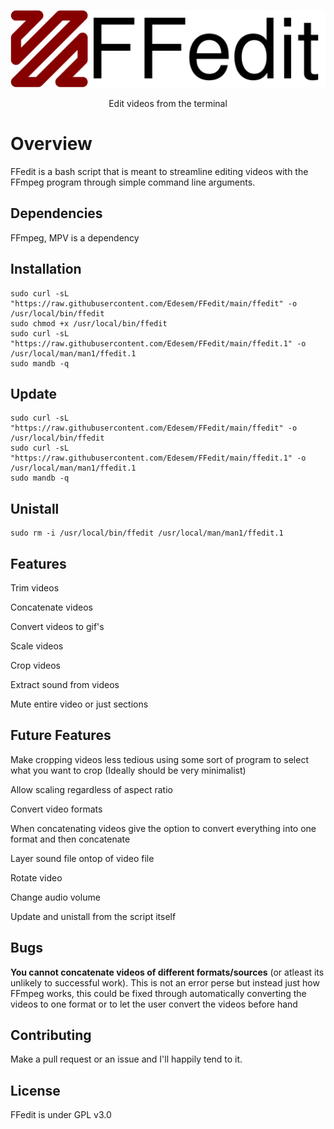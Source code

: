 <p align="center">
<img src="./FFedit.png" width="1000px">
</p>

<p align="center">Edit videos from the terminal</p>

# Overview
FFedit is a bash script that is meant to streamline editing videos with the FFmpeg program through simple command line arguments.

## Dependencies
FFmpeg, MPV is a dependency

## Installation
```
sudo curl -sL "https://raw.githubusercontent.com/Edesem/FFedit/main/ffedit" -o /usr/local/bin/ffedit
sudo chmod +x /usr/local/bin/ffedit
sudo curl -sL "https://raw.githubusercontent.com/Edesem/FFedit/main/ffedit.1" -o /usr/local/man/man1/ffedit.1
sudo mandb -q
```

## Update
```
sudo curl -sL "https://raw.githubusercontent.com/Edesem/FFedit/main/ffedit" -o /usr/local/bin/ffedit
sudo curl -sL "https://raw.githubusercontent.com/Edesem/FFedit/main/ffedit.1" -o /usr/local/man/man1/ffedit.1
sudo mandb -q
```

## Unistall
```
sudo rm -i /usr/local/bin/ffedit /usr/local/man/man1/ffedit.1
```

## Features
Trim videos

Concatenate videos

Convert videos to gif's

Scale videos

Crop videos

Extract sound from videos

Mute entire video or just sections

## Future Features
Make cropping videos less tedious using some sort of program to select what you want to crop (Ideally should be very minimalist)

Allow scaling regardless of aspect ratio

Convert video formats 

When concatenating videos give the option to convert everything into one format and then concatenate

Layer sound file ontop of video file 

Rotate video

Change audio volume 

Update and unistall from the script itself

## Bugs
**You cannot concatenate videos of different formats/sources** (or atleast its unlikely to successful work).
	This is not an error perse but instead just how FFmpeg works, this could be fixed through automatically converting the videos to one format or to let the user convert the videos before hand


## Contributing
Make a pull request or an issue and I'll happily tend to it.

## License
FFedit is under GPL v3.0
